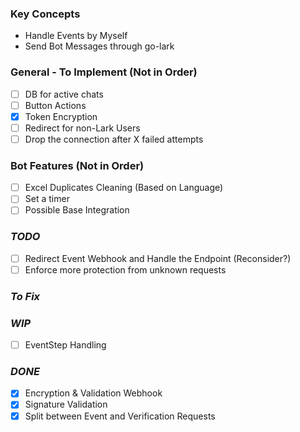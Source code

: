 ### Key Concepts

- Handle Events by Myself
- Send Bot Messages through go-lark

### General - To Implement (Not in Order) 
- [ ] DB for active chats
- [ ] Button Actions
- [X] Token Encryption
- [ ] Redirect for non-Lark Users
- [ ] Drop the connection after X failed attempts

### Bot Features (Not in Order)
- [ ] Excel Duplicates Cleaning (Based on Language)
- [ ] Set a timer
- [ ] Possible Base Integration

### *TODO*
- [ ] Redirect Event Webhook and Handle the Endpoint (Reconsider?)
- [ ] Enforce more protection from unknown requests

### *To Fix*

### *WIP*
- [ ] EventStep Handling

### *DONE*
- [X] Encryption & Validation Webhook
- [X] Signature Validation
- [X] Split between Event and Verification Requests